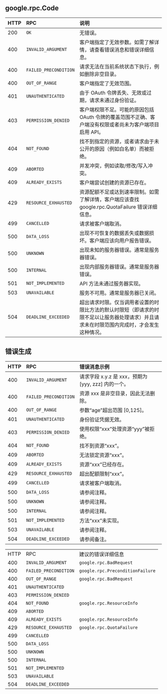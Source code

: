 ## google.rpc.Code
| HTTP | RPC                   | 说明                                                         |
| :--- | :-------------------- | :----------------------------------------------------------- |
| 200  | `OK`                  | 无错误。                                                     |
| 400  | `INVALID_ARGUMENT`    | 客户端指定了无效参数。如需了解详情，请查看错误消息和错误详细信息。 |
| 400  | `FAILED_PRECONDITION` | 请求无法在当前系统状态下执行，例如删除非空目录。             |
| 400  | `OUT_OF_RANGE`        | 客户端指定了无效范围。                                       |
| 401  | `UNAUTHENTICATED`     | 由于 OAuth 令牌丢失、无效或过期，请求未通过身份验证。        |
| 403  | `PERMISSION_DENIED`   | 客户端权限不足。可能的原因包括 OAuth 令牌的覆盖范围不正确、客户端没有权限或者尚未为客户端项目启用 API。 |
| 404  | `NOT_FOUND`           | 找不到指定的资源，或者请求由于未公开的原因（例如白名单）而被拒绝。 |
| 409  | `ABORTED`             | 并发冲突，例如读取/修改/写入冲突。                           |
| 409  | `ALREADY_EXISTS`      | 客户端尝试创建的资源已存在。                                 |
| 429  | `RESOURCE_EXHAUSTED`  | 资源配额不足或达到速率限制。如需了解详情，客户端应该查找 google.rpc.QuotaFailure 错误详细信息。 |
| 499  | `CANCELLED`           | 请求被客户端取消。                                           |
| 500  | `DATA_LOSS`           | 出现不可恢复的数据丢失或数据损坏。客户端应该向用户报告错误。 |
| 500  | `UNKNOWN`             | 出现未知的服务器错误。通常是服务器错误。                     |
| 500  | `INTERNAL`            | 出现内部服务器错误。通常是服务器错误。                       |
| 501  | `NOT_IMPLEMENTED`     | API 方法未通过服务器实现。                                   |
| 503  | `UNAVAILABLE`         | 服务不可用。通常是服务器已关闭。                             |
| 504  | `DEADLINE_EXCEEDED`   | 超出请求时限。仅当调用者设置的时限比方法的默认时限短（即请求的时限不足以让服务器处理请求）并且请求未在时限范围内完成时，才会发生这种情况。 |


## 错误生成

| HTTP | RPC                   | 错误消息示例                                        |
| :--- | :-------------------- | :-------------------------------------------------- |
| 400  | `INVALID_ARGUMENT`    | 请求字段 x.y.z 是 xxx，预期为 [yyy, zzz] 内的一个。 |
| 400  | `FAILED_PRECONDITION` | 资源 xxx 是非空目录，因此无法删除。                 |
| 400  | `OUT_OF_RANGE`        | 参数“age”超出范围 [0,125]。                         |
| 401  | `UNAUTHENTICATED`     | 身份验证凭据无效。                                  |
| 403  | `PERMISSION_DENIED`   | 使用权限“xxx”处理资源“yyy”被拒绝。                  |
| 404  | `NOT_FOUND`           | 找不到资源“xxx”。                                   |
| 409  | `ABORTED`             | 无法锁定资源“xxx”。                                 |
| 409  | `ALREADY_EXISTS`      | 资源“xxx”已经存在。                                 |
| 429  | `RESOURCE_EXHAUSTED`  | 超出配额限制“xxx”。                                 |
| 499  | `CANCELLED`           | 请求被客户端取消。                                  |
| 500  | `DATA_LOSS`           | 请参阅注释。                                        |
| 500  | `UNKNOWN`             | 请参阅注释。                                        |
| 500  | `INTERNAL`            | 请参阅注释。                                        |
| 501  | `NOT_IMPLEMENTED`     | 方法“xxx”未实现。                                   |
| 503  | `UNAVAILABLE`         | 请参阅注释。                                        |
| 504  | `DEADLINE_EXCEEDED`   | 请参阅备注。                                        |





|      |                       |                                  |
| :--- | :-------------------- | :------------------------------- |
| HTTP | RPC                   | 建议的错误详细信息               |
| 400  | `INVALID_ARGUMENT`    | `google.rpc.BadRequest`          |
| 400  | `FAILED_PRECONDITION` | `google.rpc.PreconditionFailure` |
| 400  | `OUT_OF_RANGE`        | `google.rpc.BadRequest`          |
| 401  | `UNAUTHENTICATED`     |                                  |
| 403  | `PERMISSION_DENIED`   |                                  |
| 404  | `NOT_FOUND`           | `google.rpc.ResourceInfo`        |
| 409  | `ABORTED`             |                                  |
| 409  | `ALREADY_EXISTS`      | `google.rpc.ResourceInfo`        |
| 429  | `RESOURCE_EXHAUSTED`  | `google.rpc.QuotaFailure`        |
| 499  | `CANCELLED`           |                                  |
| 500  | `DATA_LOSS`           |                                  |
| 500  | `UNKNOWN`             |                                  |
| 500  | `INTERNAL`            |                                  |
| 501  | `NOT_IMPLEMENTED`     |                                  |
| 503  | `UNAVAILABLE`         |                                  |
| 504  | `DEADLINE_EXCEEDED`   |                                  |

